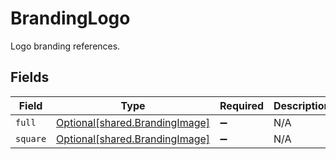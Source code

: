 # BrandingLogo

Logo branding references.


## Fields

| Field                                                                      | Type                                                                       | Required                                                                   | Description                                                                |
| -------------------------------------------------------------------------- | -------------------------------------------------------------------------- | -------------------------------------------------------------------------- | -------------------------------------------------------------------------- |
| `full`                                                                     | [Optional[shared.BrandingImage]](undefined/models/shared/brandingimage.md) | :heavy_minus_sign:                                                         | N/A                                                                        |
| `square`                                                                   | [Optional[shared.BrandingImage]](undefined/models/shared/brandingimage.md) | :heavy_minus_sign:                                                         | N/A                                                                        |